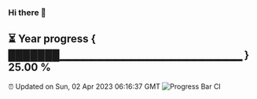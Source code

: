 ### Hi there 👋
⏳ Year progress { ███████▁▁▁▁▁▁▁▁▁▁▁▁▁▁▁▁▁▁▁▁▁▁▁ } 25.00 %
---
⏰ Updated on Sun, 02 Apr 2023 06:16:37 GMT
![Progress Bar CI](https://github.com/liununu/liununu/workflows/Progress%20Bar%20CI/badge.svg)
